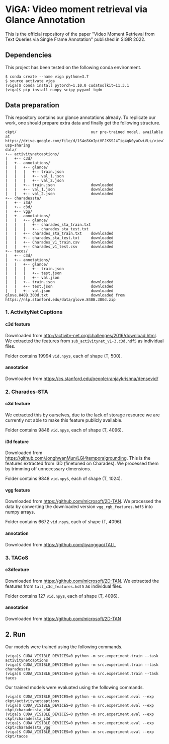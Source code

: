# ViGA: Video moment retrieval via Glance Annotation
This is the official repository of the paper "Video Moment Retrieval from Text Queries via Single Frame Annotation" published in SIGIR 2022.

##  Dependencies
This project has been tested on the following conda environment.
```
$ conda create --name viga python=3.7
$ source activate viga
(viga)$ conda install pytorch=1.10.0 cudatoolkit=11.3.1
(viga)$ pip install numpy scipy pyyaml tqdm 
```

##  Data preparation
This repository contains our glance annotations already. To replicate our work, one should prepare extra data and finally get the following structure.
```
ckpt/                                 our pre-trained model, available at https://drive.google.com/file/d/1S4e8XmIpiVFJKSSJ4Tig4qN0yaCwiVLs/view?usp=sharing
data/
+-- activitynetcaptions/
|   +-- c3d/                    
|   +-- annotations/
|   |   +-- glance/
|   |   |   +-- train.json                
|   |   |   +-- val_1.json                
|   |   |   +-- val_2.json   
|   |   +-- train.json                downloaded
|   |   +-- val_1.json                downloaded
|   |   +-- val_2.json                downloaded
+-- charadessta/
|   +-- i3d/                     
|   +-- c3d/ 
|   +-- vgg/
|   +-- annotations/
|   |   +-- glance/
|   |   |   +-- charades_sta_train.txt
|   |   |   +-- charades_sta_test.txt
|   |   +-- charades_sta_train.txt    downloaded
|   |   +-- charades_sta_test.txt     downloaded
|   |   +-- Charades_v1_train.csv     downloaded
|   |   +-- Charades_v1_test.csv      downloaded
+-- tacos/
|   +-- c3d/ 
|   +-- annotations/
|   |   +-- glance/
|   |   |   +-- train.json                
|   |   |   +-- test.json                 
|   |   |   +-- val.json
|   |   +-- train.json                downloaded
|   |   +-- test.json                 downloaded
|   |   +-- val.json                  downloaded
glove.840B.300d.txt                   downloaded from https://nlp.stanford.edu/data/glove.840B.300d.zip
```

### 1. ActivityNet Captions
#### c3d feature
Downloaded from http://activity-net.org/challenges/2016/download.html. We extracted the features from `sub_activitynet_v1-3.c3d.hdf5` as individual files.

Folder contains 19994 `vid.npy`s, each of shape (T, 500).

#### annotation
Downloaded from https://cs.stanford.edu/people/ranjaykrishna/densevid/

### 2. Charades-STA
#### c3d feature 
We extracted this by ourselves, due to the lack of storage resource we are currently not able to make this feature publicly available.

Folder contains 9848 `vid.npy`s, each of shape (T, 4096).

#### i3d feature 
Downloaded from https://github.com/JonghwanMun/LGI4temporalgrounding. This is the features extracted from I3D (finetuned on Charades). We processed them by trimming off unnecessary dimensions.

Folder contains 9848 `vid.npy`s, each of shape (T, 1024).

#### vgg feature 
Downloaded from https://github.com/microsoft/2D-TAN. We processed the data by converting the downloaded version `vgg_rgb_features.hdf5` into numpy arrays.

Folder contains 6672 `vid.npy`s, each of shape (T, 4096).
#### annotation
Downloaded from https://github.com/jiyanggao/TALL

### 3. TACoS
#### c3dfeature 
Downloaded from https://github.com/microsoft/2D-TAN. We extracted the features from `tall_c3d_features.hdf5` as individual files.

Folder contains 127 `vid.npy`s, each of shape (T, 4096).
#### annotation
Downloaded from https://github.com/microsoft/2D-TAN
## 2. Run
Our models were trained using the following commands.
```
(viga)$ CUDA_VISIBLE_DEVICES=0 python -m src.experiment.train --task activitynetcaptions
(viga)$ CUDA_VISIBLE_DEVICES=0 python -m src.experiment.train --task charadessta
(viga)$ CUDA_VISIBLE_DEVICES=0 python -m src.experiment.train --task tacos
```
Our trained models were evaluated using the following commands.
```
(viga)$ CUDA_VISIBLE_DEVICES=0 python -m src.experiment.eval --exp ckpt/activitynetcaptions
(viga)$ CUDA_VISIBLE_DEVICES=0 python -m src.experiment.eval --exp ckpt/charadessta_c3d
(viga)$ CUDA_VISIBLE_DEVICES=0 python -m src.experiment.eval --exp ckpt/charadessta_i3d
(viga)$ CUDA_VISIBLE_DEVICES=0 python -m src.experiment.eval --exp ckpt/charadessta_vgg
(viga)$ CUDA_VISIBLE_DEVICES=0 python -m src.experiment.eval --exp ckpt/tacos
```

